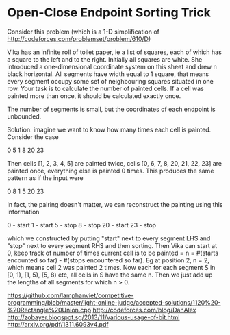 # Open-Close Endpoint Sorting Trick

Consider this problem (which is a 1-D simplification of http://codeforces.com/problemset/problem/610/D)

Vika has an infinite roll of toilet paper, ie a list of squares, each of which has a square to the left and to the right. Initially all squares are white. She introduced a one-dimensional coordinate system on this sheet and drew n black horizontal. All segments have width equal to 1 square, that means every segment occupy some set of neighbouring squares situated in one row. Your task is to calculate the number of painted cells. If a cell was painted more than once, it should be calculated exactly once.

The number of segments is small, but the coordinates of each endpoint is unbounded.

Solution: imagine we want to know how many times each cell is painted. Consider the case

0 5
1 8
20 23

Then cells [1, 2, 3, 4, 5] are painted twice, cells [0, 6, 7, 8, 20, 21, 22, 23] are painted once, everything else is painted 0 times. This produces the same pattern as if the input were

0 8
1 5
20 23

In fact, the pairing doesn't matter, we can reconstruct the painting using this information

0 - start
1 - start
5 - stop
8 - stop
20 - start
23 - stop

which we constructed by putting "start" next to every segment LHS and "stop" next to every segment RHS and then sorting. Then Vika can start at 0, keep track of number of times current cell is to be painted = n = #(starts encounted so far) - #(stops encountered so far). Eg at position 2, n = 2, which means cell 2 was painted 2 times. Now each for each segment S in [0, 1), [1, 5), [5, 8) etc, all cells in S have the same n. Then we just add up the lengths of all segments for which n > 0.


https://github.com/lamphanviet/competitive-programming/blob/master/light-online-judge/accepted-solutions/1120%20-%20Rectangle%20Union.cpp
http://codeforces.com/blog/DanAlex
http://zobayer.blogspot.sg/2013/11/various-usage-of-bit.html
http://arxiv.org/pdf/1311.6093v4.pdf

